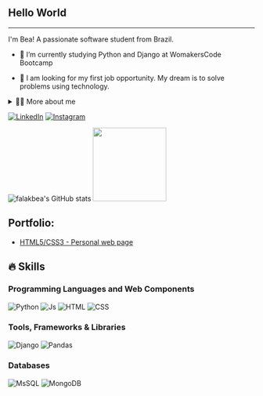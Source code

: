 ## Hello World
---
<!-- Presentation -->
<p>
I'm Bea! A passionate software student from Brazil.

  - 🌱 I’m currently studying Python and Django at WomakersCode Bootcamp 

  - 🔭 I am looking for my first job opportunity. My dream is to solve problems using technology.
</p>

<!-- Dropdown -->
<details>
  <summary>👨‍💻 More about me</summary>

  - 💬 I am 25 years old, currently living in Brazil. I have fluency in English and have experience with HTML, CSS, Javascript, SQL, Python and Django. 

  - ⚡ I'm also a fascinated about turntablism - the art of manipulating sounds and creating new music. I'm DJ since 2022 and thats helped me develop important skills such as creativity, communication, and analytical capability. \o/
</details>

<!-- Links -->
[![LinkedIn](https://img.shields.io/badge/LinkedIn-0077B5?style=for-the-badge&logo=linkedin&logoColor=white)](https://www.linkedin.com/in/beatrizqa/)
[![Instagram](https://img.shields.io/badge/Instagram-E4405F?style=for-the-badge&logo=instagram&logoColor=white)](https://www.instagram.com/falakbea/)

<!-- GithubStats -->
![falakbea's GitHub stats](https://github-readme-stats.vercel.app/api?username=falakbea&show_icons=true&theme=gotham)
<img height="150em" src="https://github-readme-stats.vercel.app/api/top-langs/?username=falakbea&layout=compact&langs_count=7&theme=gotham"/>

<!-- Portfolio -->
## Portfolio:
- [HTML5/CSS3 - Personal web page](https://falakbea.github.io/html-css-womakerscode/)

<!-- GIF 
<p align="left">
  <img align="center" src="https://gifdb.com/images/high/coding-animated-laptop-flow-stream-ja04010rm5o68zfk.gif" alt="Laptop coding">
</p>-->

## 🔥 Skills
<!-- Skills: Programming Languages -->
  <div style="flex-basis: 48%;">
    <h3>Programming Languages and Web Components</h3>
    <img align="center" alt="Python" src="https://img.shields.io/badge/Python-14354C?style=for-the-badge&logo=python&logoColor=white">
    <img align="center" alt="Js" src="https://img.shields.io/badge/JavaScript-323330?style=for-the-badge&logo=javascript&logoColor=F7DF1E">
    <img align="center" alt="HTML" src="https://img.shields.io/badge/HTML5-E34F26?style=for-the-badge&logo=html5&logoColor=white">
    <img align="center" alt="CSS" src="https://img.shields.io/badge/CSS3-1572B6?style=for-the-badge&logo=css3&logoColor=white">
  </div>
  
  <!-- Skills: Tools, Frameworks & Libraries -->
  <div style="flex-basis: 48%;">
    <h3>Tools, Frameworks & Libraries</h3>
    <img align="center" alt="Django" src="https://img.shields.io/badge/Django-092E20?style=for-the-badge&logo=django&logoColor=white">
    <img align="center" alt="Pandas" src="https://img.shields.io/badge/pandas-%23150458.svg?style=for-the-badge&logo=pandas&logoColor=white"/>
  </div>
  
  <!-- Skills: Databases -->
  <div style="flex-basis: 48%;">
    <h3>Databases</h3>
    <img align="center" alt="MsSQL" src="https://img.shields.io/badge/Microsoft%20SQL%20Server-CC2927?style=for-the-badge&logo=microsoft%20sql%20server&logoColor=white"/>
    <img align="center" alt="MongoDB" src="https://img.shields.io/badge/MongoDB-%234ea94b.svg?style=for-the-badge&logo=mongodb&logoColor=white"/>
  </div>
